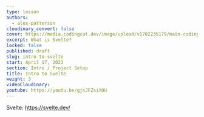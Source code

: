 ```yaml
---
type: lesson
authors:
  - alex-patterson
cloudinary_convert: false
cover: https://media.codingcat.dev/image/upload/v1702235179/main-codingcatdev-photo/courses/sveltekit-firebase/svelte-firebase-intro-to-svelte/sveltekit-firebase-intro-svelte.png
excerpt: What is Svelte?
locked: false
published: draft
slug: intro-to-svelte
start: April 17, 2023
section: Intro / Project Setup
title: Intro to Svelte
weight: 3
videoCloudinary:
youtube: https://youtu.be/gjsJFZsiXOU
---
```


Svelte: https://svelte.dev/
